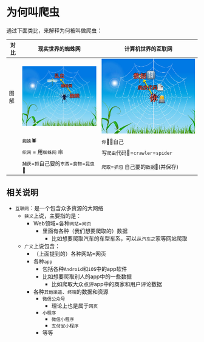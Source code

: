 # 为何叫爬虫

通过下面类比，来解释为何被叫做爬虫：

| 对比 | **现实世界**的**蜘蛛网** | **计算机**世界的**互联网** |
| ---- | ----------------- | ------------------- |
| 图解 | ![spider_net_insect](../../assets/img/spider_net_insect.png) | ![you_get_data](../../assets/img/you_get_data.png) |
| | `蜘蛛`🕷 | `你`👨‍💻‍自己 |
| | `织网` = 用`蜘蛛网` 🕸 | 写`爬虫`代码📄=`crawler`=`spider` |
| | `捕获`=`抓`自己要的`东西`=`食物`=`昆虫`🐞|  `爬取`=`抓包` 自己要的`数据`🔢(并保存) |

## 相关说明

* `互联网`：是一个包含众多资源的大网络
  * `狭义`上说，主要指的是：
    * Web领域=各种`网站`=`网页`
      * 里面有各种（我们想要爬取的）数据
        * 比如想要爬取汽车的车型车系，可以从`汽车之`家等网站爬取
  * `广义`上说包含：
    * （上面提到的）各种网站=网页
    * 各种`app`
      * 包括各种`Android`和`iOS`中的app软件
      * 比如想要爬取别人的app中的一些数据
        * 比如爬取大众点评app中的商家和用户评论数据
    * 各种`其他渠道`、`终端`的数据和资源
      * `微信公众号`
        * 理论上也是属于`网页`
      * `小程序`
        * `微信小程序`
        * `支付宝小程序`
      * 等等

